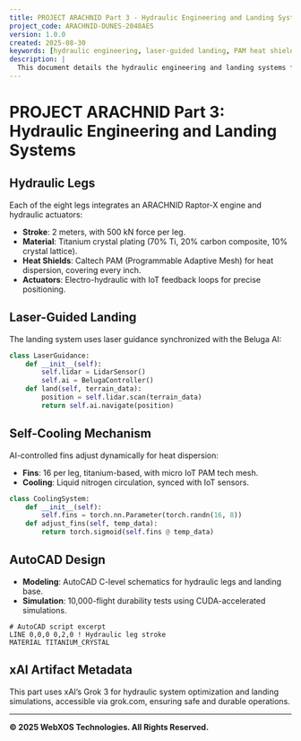 ```yaml
---
title: PROJECT ARACHNID Part 3 - Hydraulic Engineering and Landing Systems
project_code: ARACHNID-DUNES-2048AES
version: 1.0.0
created: 2025-08-30
keywords: [hydraulic engineering, laser-guided landing, PAM heat shields, titanium plating]
description: |
  This document details the hydraulic engineering and landing systems for PROJECT ARACHNID, including eight hydraulic legs with integrated engines, laser-guided landing, and Caltech PAM mesh heat shields. The system uses titanium crystal plating for durability and a self-cooling mechanism with AI-controlled fins, ensuring safe landings on heliports or extraterrestrial surfaces for Mars and Moon missions.
---
```


# PROJECT ARACHNID Part 3: Hydraulic Engineering and Landing Systems

## Hydraulic Legs
Each of the eight legs integrates an ARACHNID Raptor-X engine and hydraulic actuators:
- **Stroke**: 2 meters, with 500 kN force per leg.
- **Material**: Titanium crystal plating (70% Ti, 20% carbon composite, 10% crystal lattice).
- **Heat Shields**: Caltech PAM (Programmable Adaptive Mesh) for heat dispersion, covering every inch.
- **Actuators**: Electro-hydraulic with IoT feedback loops for precise positioning.

## Laser-Guided Landing
The landing system uses laser guidance synchronized with the Beluga AI:
```python
class LaserGuidance:
    def __init__(self):
        self.lidar = LidarSensor()
        self.ai = BelugaController()
    def land(self, terrain_data):
        position = self.lidar.scan(terrain_data)
        return self.ai.navigate(position)
```

## Self-Cooling Mechanism
AI-controlled fins adjust dynamically for heat dispersion:
- **Fins**: 16 per leg, titanium-based, with micro IoT PAM tech mesh.
- **Cooling**: Liquid nitrogen circulation, synced with IoT sensors.
```python
class CoolingSystem:
    def __init__(self):
        self.fins = torch.nn.Parameter(torch.randn(16, 8))
    def adjust_fins(self, temp_data):
        return torch.sigmoid(self.fins @ temp_data)
```

## AutoCAD Design
- **Modeling**: AutoCAD C-level schematics for hydraulic legs and landing base.
- **Simulation**: 10,000-flight durability tests using CUDA-accelerated simulations.
```plaintext
# AutoCAD script excerpt
LINE 0,0,0 0,2,0 ! Hydraulic leg stroke
MATERIAL TITANIUM_CRYSTAL
```

## xAI Artifact Metadata
This part uses xAI’s Grok 3 for hydraulic system optimization and landing simulations, accessible via grok.com, ensuring safe and durable operations.

---
**© 2025 WebXOS Technologies. All Rights Reserved.**